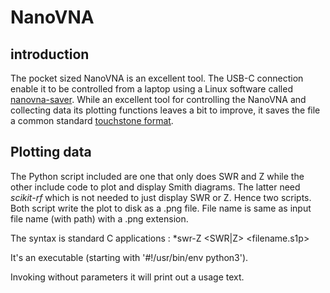 # NanoVNA

## introduction
The pocket sized NanoVNA is an excellent tool. The USB-C connection
enable it to be controlled from a laptop using a Linux software called
[nanovna-saver](https://nanovna.com/?page_id=90). While an excellent 
tool for controlling the NanoVNA and collecting data its plotting
functions leaves a bit to improve, it saves the file a common standard
[touchstone format](https://en.wikipedia.org/wiki/Touchstone_file). 

## Plotting data
The Python script included are one that only does SWR and Z while the other include 
code to plot and display Smith diagrams. The latter need *scikit-rf* which is not
needed to just display SWR or Z. Hence two scripts. Both script write the plot to
disk as a .png file. File name is same as input file name (with path) 
with a .png extension.

The syntax is standard C applications : *swr-Z <SWR|Z> <filename.s1p>

It's an executable (starting with '#!/usr/bin/env python3').

Invoking without parameters it will print out a usage text. 




